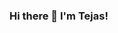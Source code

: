 ### Hi there 👋 I'm Tejas!

  
<!--
**tejas09012002/tejas09012002** is a ✨ _special_ ✨ repository because its `README.md` (this file) appears on your GitHub profile.

** Connect With me: ** 

Here are some ideas to get you started:

- 🔭 I’m currently working on ...
- 🌱 I’m currently learning ...
- 👯 I’m looking to collaborate on ...
- 🤔 I’m looking for help with ...
- 💬 Ask me about ...
- 📫 How to reach me: ...
- 😄 Pronouns: ...
- ⚡ Fun fact: ...
-->
